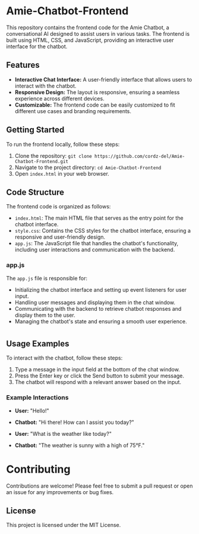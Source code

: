# Amie-Chatbot-Frontend

This repository contains the frontend code for the Amie Chatbot, a conversational AI designed to assist users in various tasks. The frontend is built using HTML, CSS, and JavaScript, providing an interactive user interface for the chatbot.

## Features

- **Interactive Chat Interface:** A user-friendly interface that allows users to interact with the chatbot.
- **Responsive Design:** The layout is responsive, ensuring a seamless experience across different devices.
- **Customizable:** The frontend code can be easily customized to fit different use cases and branding requirements.

## Getting Started

To run the frontend locally, follow these steps:

1. Clone the repository: `git clone https://github.com/cordz-del/Amie-Chatbot-Frontend.git`
2. Navigate to the project directory: `cd Amie-Chatbot-Frontend`
3. Open `index.html` in your web browser.


## Code Structure

The frontend code is organized as follows:

- `index.html`: The main HTML file that serves as the entry point for the chatbot interface.
- `style.css`: Contains the CSS styles for the chatbot interface, ensuring a responsive and user-friendly design.
- `app.js`: The JavaScript file that handles the chatbot's functionality, including user interactions and communication with the backend.

### app.js

The `app.js` file is responsible for:

- Initializing the chatbot interface and setting up event listeners for user input.
- Handling user messages and displaying them in the chat window.
- Communicating with the backend to retrieve chatbot responses and display them to the user.
- Managing the chatbot's state and ensuring a smooth user experience.
#
## Usage Examples

To interact with the chatbot, follow these steps:

1. Type a message in the input field at the bottom of the chat window.
2. Press the Enter key or click the Send button to submit your message.
3. The chatbot will respond with a relevant answer based on the input.

### Example Interactions

- **User:** "Hello!"
- **Chatbot:** "Hi there! How can I assist you today?"

- **User:** "What is the weather like today?"
- **Chatbot:** "The weather is sunny with a high of 75°F."
# Contributing

Contributions are welcome! Please feel free to submit a pull request or open an issue for any improvements or bug fixes.

## License

This project is licensed under the MIT License.
